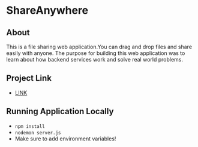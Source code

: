 # ShareAnywhere

## About

This is a file sharing web application.You can drag and drop files and share easily with anyone. The purpose for building this web application was to learn about how backend services work and solve real world problems.

## Project Link

- [LINK](https://file-sharing-app-24.herokuapp.com/)

## Running Application Locally

- `npm install`
- `nodemon server.js`
- Make sure to add environment variables!
